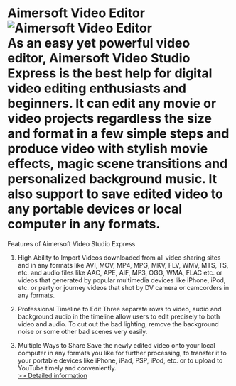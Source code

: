# Aimersoft Video Editor<br />![Aimersoft Video Editor](https://mycommerce.akamaized.net/api/pimages/P300952639/BIG/300952639.JPG)<br />As an easy yet powerful video editor, Aimersoft Video Studio Express is the best help for digital video editing enthusiasts and beginners. It can edit any movie or video projects regardless the size and format in a few simple steps and produce video with stylish movie effects, magic scene transitions and personalized background music. It also support to save edited video to any portable devices or local computer in any formats.

Features of Aimersoft Video Studio Express

1. High Ability to Import
Videos downloaded from all video sharing sites and in any formats like AVI, MOV, MP4, MPG, MKV, FLV, WMV, MTS, TS, etc. and audio files like AAC, APE, AIF, MP3, OGG, WMA, FLAC etc. or videos that generated by popular multimedia devices like iPhone, iPod, etc. or party or journey videos that shot by DV camera or camcorders in any formats.

2. Professional Timeline to Edit
Three separate rows to video, audio and background audio in the timeline allow users to edit precisely to both video and audio. To cut out the bad lighting, remove the background noise or some other bad scenes very easily.

3. Multiple Ways to Share
Save the newly edited video onto your local computer in any formats you like for further processing, to transfer it to your portable devices like iPhone, iPad, PSP, iPod, etc. or to upload to YouTube timely and conveniently.<br />[>> Detailed information](https://secure.shareit.com/shareit/product.html?productid=300952639&affiliateid=200057808)